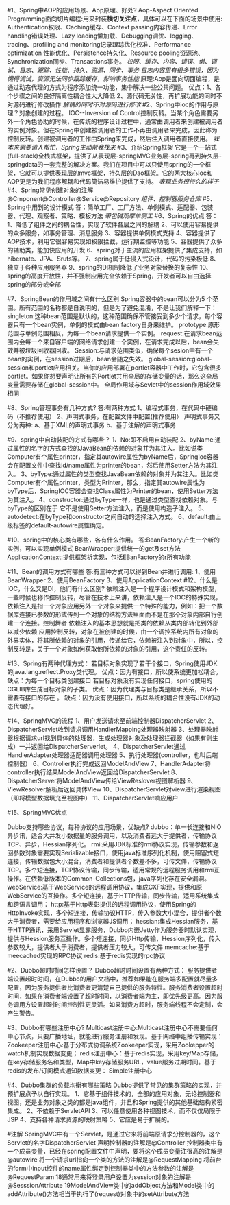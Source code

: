 #1、Spring中AOP的应用场景、Aop原理、好处?
Aop-Aspect Oriented Programming面向切片编程:用来封装**横切关注点**，具体可以在下面的场景中使用:
Authentication权限、Caching缓存、Context passing内容传递、Error handling错误处理、Lazy loading懒加载、Debugging调优、logging、tracing、profiling and monitoring记录跟踪优化校准、Performance optimization 性能优化、Persistence持久化、Resource pooling资源池、Synchronization同步、Transactions事务。
*权限、缓存、内容、错误、懒、调试、日志、跟踪、性能、持久、资源、同步、事务*
*日志内容里有很多错误，因为懒得调试，资源无法同步跟踪缓存，影响事务性能*
原理:Aop是面向切面编程，是通过动态代理的方式为程序添加统一功能，集中解决一些公共问题。
优点：1、各个步骤之间的良好隔离性耦合性大大降低
2、源代码无关性，再扩展功能的同时不对源码进行修改操作
*解耦的同时不对源码进行修改*
#2、Spring中ioc的作用与原理？对象创建的过程。
IOC--Inversion of Control控制反转。当某个角色需要另外一个角色协助的时候，在传统的程序设计过程中，通常由调用者来创建被调用者的实例对象。但在Spring中创建被调用者的工作不再由调用者来完成，因此称为控制反转。创建被调用者的工作由Spring来完成，然后注入调用者直接使用。
*我本来需要请人帮忙，Spring主动帮我找来*
#3、介绍Spring框架
它是一个一站式(full-stack)全栈式框架，提供了从表现层-springMVC业务层-spring再到持久层-springdata的一套完整的解决方案。我们在项目中可以只使用spring的一个框架，它就可以提供表现层的mvc框架，持久层的Dao框架。它的两大核心Ioc和AOP更是为我们程序解耦和代码简洁易维护提供了支持。
*表现业务很持久的样子*
#4、Spring常见创建对象的注解
@Cmponent@Controller@Service@Repository
*组件、控制器服务仓库*
#5、Spring中用到的设计模式
答：简单工厂、工厂方法、单例模式、适配器、包装器、代理、观察者、策略、模板方法
*带包碱观摩单侧工*
#6、Spring的优点
答：1、降低了组件之间的耦合性，实现了软件各层之间的解耦
2、可以使用容易提供的众多服务，如事务管理、消息服务
3、容器提供单例模式支持
4、容器提供了AOP技术，利用它很容易实现如权限拦截，运行期监控等功能
5、容器提供了众多的辅助类，能加快应用的开发
6、spring对于主流的应用框架提供了集成支持，如hibernate、JPA、Sruts等。
7、spring属于低侵入式设计，代码的污染极低
8、独立于各种应用服务器
9、spring的DI机制降低了业务对象替换的复杂性
10、spring的高度开放性，并不强制应用完全依赖于Spring，开发者可以自由选择spring的部分或全部

#7、SpringBean的作用域之间有什么区别
Spring容器中的bean可以分为5 个范围。所有范围的名称都是自说明的，但是为了避免混淆，不是让我们解释一下：
singleton:这种bean范围是默认的，这种范围确保不管接受到多少个请求，每个容器只有一个bean实例，单例的模式由bean factory自身来维护。
prototype:原形范围与单例范围相反，为每一个bean请求提供一个实例。
request:在请求bean范围内会每一个来自客户端的网络请求创建一个实例，在请求完成以后，bean会失效并被垃圾回收器回收。
Session:与请求范围类似，确保每个sesion中有一个bean的实例，在session过期后，bean会随之失效。
global-session:global-session和portlet应用相关。当你的应用部署在portlet容器中工作时，它包含很多portlet。如果你想要声明让所有的Portlet共用全局的存储变量的话，那么这全局变量需要存储在global-session中。
全局作用域与Sevlet中的session作用域效果相同

#8、Spring管理事务有几种方式?
答:有两种方式
1、编程式事务，在代码中硬编码（不推荐使用）
2、声明式事务，在配置文件中配置(推荐使用）
声明式事务又分为两种:
a、基于XML的声明式事务
b、基于注解的声明式事务

#9、spring中自动装配的方式有哪些？
1、No:即不启用自动装配
2、byName:通过属性的名字的方式查找的JavaBean的依赖的对象并为其注入。比如说类Computer有个属性printer，指定其autowire属性为byName后，SpringIoc容器会在配置文件中查找id/name属性为printer的bean，然后使用Setter方法为其注入。
3、byType:通过属性的类型查找JavaBean依赖的对象并为其注入。比如类Computer有个属性printer，类型为Printer，那么，指定其autowire属性为byType后，SpringIOC容器会查找Class属性为Printer的bean，使用Setter方法为其注入。
4、constructor:通过byType一样，也是通过类型查找依赖对象。与byType的区别在于 它不是使用Setter方法注入，而是使用构造子注入。
5、autodetect:在byType和constructor之间自动的选择注入方式。
6、default:由上级标签<beans>的default-autowire属性确定。

#10、spring中的核心类有哪些，各有什么作用。
答:BeanFactory:产生一个新的实例，可以实现单例模式
BeanWrapper:提供统一的get及set方法
ApplicationContext:提供框架析实现，包括EBanFactory的r所有功能

#11、Bean的调用方式有哪些
答:有三种方式可以得到Bean并进行调用:
1、使用BeanWrapper
2、使用BeanFactory
3、使用ApplicationContext
#12、什么是IOC，什么又是DI，他们有什么区别?
依赖注入是一个程序设计模式和架构模型，一些时候也称作控制反转，尽管在技术上来讲，依赖注入是一个IOC的特殊实现，依赖注入是指一个对象应用另外一个对象来提供一个特殊的能力，例如：把一个数据库连接已参数的形式传到一个对象的结构方法里面而不是在那个对象内部自行创建一个连接。控制舞者 依赖注入的基本思想就是把类的依赖从类内部转化到外部以减少依赖
应用控制反转，对象在被创建的时候，由一个调控系统内所有对象的外界实体，将其所依赖的对象的引用，传递给它，依赖被注入到对象中，所以，控制反转是，关于一个对象如何获取他所依赖的对象的引用，这个责任的反转。

#13、Spring有两种代理方式：
若目标对象实现了若干个接口，Spring使用JDK的java.lang.reflect.Proxy类代理。
优点：因为有接口，所以使系统更加松耦合。
缺点：为每一个目标类创建接口
若目标对象没有实现任何接口，spring使用的CGLIB库生成目标对象的子类。
优点：因为代理类与目标类是继承关系，所以不需要有接口的存在 。
缺点：因为没有使用接口，所以系统的耦合性没有JDK的动态代理好。

#14、SpringMVC的流程
1、用户发送请求至前端控制器DispatcherServlet
2、DispatcherServlet收到请求调用HandlerMapping处理器映射器
3、处理器映射器根据请求url找到具体的处理器，生成处理器对象及处理器拦截器（如果有则生成）一并返回给DispatcherServerlet。
4、DispatcherServlet通过HandlerAdapter处理器适配器调用处理器
5、执行处理器(controller，也叫后端控制器）
6、Controller执行完成返回ModelAndView
7、HandlerAdapter将controller执行结果ModelAndView返回给DispatcherServlet
8、DispatcherServer将ModelAndView传给ViewReslover视图解析器
9、ViewResolver解析后返回具体View
10、DispatcherServlet对view进行渲染视图（即将模型数据填充至视图中）
11、DispatcherServlet响应用户

#15、SpringMVC优点


Dubbo支持哪些协议，每种协议的应用场景，优缺点?
dubbo：单一长连接和NIO异步讯，适合大并发小数据量的服务调用，以及消费者远大于提供者，传输协议TCP、异步，Hessian序列化。
rmi:采用JDK标准的rmi协议实现，传输参数和返回参数对象需要实现Serializable接口，使用java标准序列化机制，使用阻塞式短连接，传输数据包大小混合，消费者和提供者个数差不多，可传文件，传输协议TCP。多个短连接，TCP协议传输，同步传输，适用常规的远程服务调用和rmi互操作。在依赖低版本的Common-Collections包，java序列化存在安全漏洞。
webService:基于WebService的远程调用协议，集成CXF实现，提供和原WebService的互操作。多个短连接，基于HTTP传输，同步传输，适用系统集成和跨语言调用：
http:基于Http表彰提供的远程调用协议，使用Spring的HttpInvoke实现，多个短连接，传输协议HTTP，传入参数大小混合，提供者个数大于消费者，需要给应用程序和浏览器JS调用；
hessian:集成Hessian服务，基于HTTP通讯，采用Servlet显露服务，Dubbo内嵌Jetty作为服务器时默认实现，提供与Hession服务互操作。多个短连接，同步Http传输，Hession序列化，传入参数较大，提供者大于消费者，提供者压力较大，可传文件
memcache:基于meecached实现的RPC协议
redis:基于redis实现的rpc协议

#2、Dubbo超时时间怎样设置？
Dubbo超时时间设置有两种方式：
服务提供者端设置超时时间，在Dubbo的用户文档中，推荐如果能在服务端多配置就尽量多配置，因为服务提供者比消费者更清楚自己提供的服务特性。服务消费者设置超时时间，如果在消费者端设置了超时时间，以消费者端为主，即优先级更高。因为服务调用方设置超时时间控制性更灵活。如果消费方超时，服务端线程不会定制，会产生警告。

#3、Dubbo有哪些注册中心?
Multicast注册中心:Multicast注册中心不需要任何中心节点，只要广播地址，就能进行服务注册和发现。基于网络中组播传输实现：
Zookeeper注册中心:基于分布式协调系统Zookeeper实现，采用Zookepper的watch机制实现数据变更；
redis注册中心：基于redis实现，采用key/Map存储，在key存储服务名和类型，Map中key存储服务URL，value服务过期时间。基于redis的发布/订阅模式通知数据变更：
Simple注册中心

#4、Dubbo集群的负载均衡有哪些策略
Dubbo提供了常见的集群策略的实现，并预扩展点予以自行实现。
1、它基于组件技术的，全部的应用对象，无论控制器和视图，还是业务对象之类的都是java组件，并且和Spring提供的其他基础结构紧密集成。
2、不依赖于ServletAPI
3、可以任意使用各种视图技术，而不仅仅局限于JSP
4、支持各种请求资源的映射策略
5、它应是易于扩展的。

#注解
SpringMVC中有一个Servlet，是通过它来将前端原请求分控制器的，这个Servlet的名字DispatcherServlet
声明控制器的注解是@Controller
控制器类中有一个成员变量，已经在spring配置文件中声明，要将这个成员变量注很高的注解是@autowire
将一个请求url指向一个类的方法的注解是@RequestMapping
将前台的form中input控件的name属性绑定到控制器类中的方法参数的注解是@RequestParam
18通常用来将登录用户设置为session对象的注解是@SesssionAttribute
19ModelAndView类中的addObject方法和Model类中的addAttribute()方法相当于执行了(request)对象中的setAttribute方法
